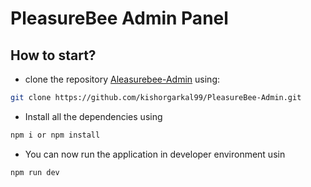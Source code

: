 # PleasureBee Admin Panel

## How to start?

- clone the repository [Aleasurebee-Admin](https://github.com/kishorgarkal99/PleasureBee-Admin) using:

```bash
git clone https://github.com/kishorgarkal99/PleasureBee-Admin.git
```

- Install all the dependencies using

```bash
npm i or npm install
```

- You can now run the application in developer environment usin

```bash 
npm run dev
```
